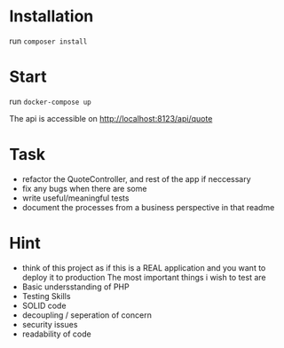 # Installation
run `composer install`

# Start
run `docker-compose up`
<p>The api is accessible on <a href="http://localhost:8123/api/quote">http://localhost:8123/api/quote</a></p>

# Task
- refactor the QuoteController, and rest of the app if neccessary
- fix any bugs when there are some
- write useful/meaningful tests
- document the processes from a business perspective in that readme

# Hint
- think of this project as if this is a REAL application and you want to deploy it to production
The most important things i wish to test are
- Basic undersstanding of PHP
- Testing Skills
- SOLID code
- decoupling / seperation of concern
- security issues
- readability of code
